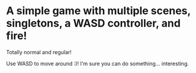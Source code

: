 # A simple game with multiple scenes, singletons, a WASD controller, and fire!

Totally normal and regular! 

Use WASD to move around :)! I'm sure you can do something... interesting.
